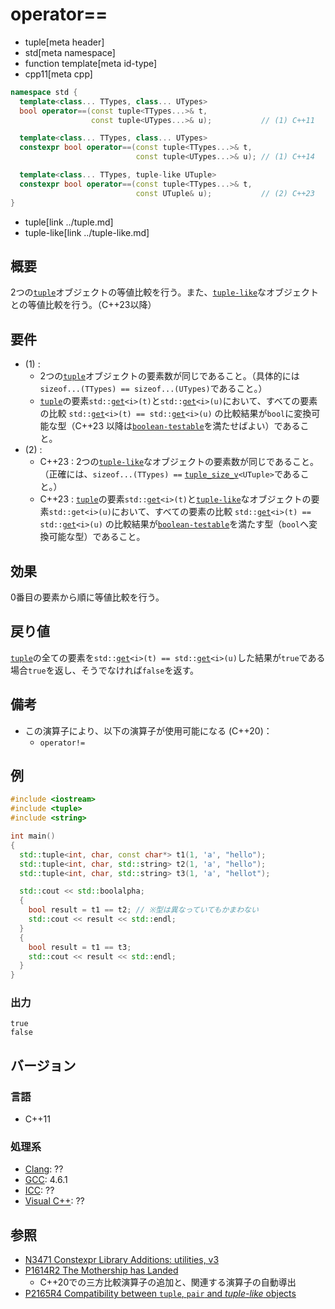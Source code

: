 # operator==
* tuple[meta header]
* std[meta namespace]
* function template[meta id-type]
* cpp11[meta cpp]

```cpp
namespace std {
  template<class... TTypes, class... UTypes>
  bool operator==(const tuple<TTypes...>& t,
                  const tuple<UTypes...>& u);           // (1) C++11

  template<class... TTypes, class... UTypes>
  constexpr bool operator==(const tuple<TTypes...>& t,
                            const tuple<UTypes...>& u); // (1) C++14

  template<class... TTypes, tuple-like UTuple>
  constexpr bool operator==(const tuple<TTypes...>& t,
                            const UTuple& u);           // (2) C++23
}
```
* tuple[link ../tuple.md]
* tuple-like[link ../tuple-like.md]

## 概要
2つの[`tuple`](../tuple.md)オブジェクトの等値比較を行う。また、[`tuple-like`](../tuple-like.md)なオブジェクトとの等値比較を行う。（C++23以降）


## 要件
- (1) : 
    - 2つの[`tuple`](../tuple.md)オブジェクトの要素数が同じであること。（具体的には`sizeof...(TTypes) == sizeof...(UTypes)`であること。）
    - [`tuple`](../tuple.md)の要素`std::`[`get`](get.md)`<i>(t)`と`std::`[`get`](get.md)`<i>(u)`において、すべての要素の比較 `std::`[`get`](get.md)`<i>(t) == std::`[`get`](get.md)`<i>(u)` の比較結果が`bool`に変換可能な型（C++23 以降は[`boolean-testable`](/reference/concepts/boolean-testable.md)を満たせばよい）であること。
- (2) :
    - C++23 : 2つの[`tuple-like`](../tuple-like.md)なオブジェクトの要素数が同じであること。（正確には、`sizeof...(TTypes) ==` [`tuple_­size_­v`](../tuple_size.md)`<UTuple>`であること。）
    - C++23 : [`tuple`](../tuple.md)の要素`std::`[`get`](get.md)`<i>(t)`と[`tuple-like`](../tuple-like.md)なオブジェクトの要素`std::get<i>(u)`において、すべての要素の比較 `std::`[`get`](get.md)`<i>(t) == std::`[`get`](get.md)`<i>(u)` の比較結果が[`boolean-testable`](/reference/concepts/boolean-testable.md)を満たす型（`bool`へ変換可能な型）であること。


## 効果
0番目の要素から順に等値比較を行う。


## 戻り値
[`tuple`](../tuple.md)の全ての要素を`std::`[`get`](get.md)`<i>(t) == std::`[`get`](get.md)`<i>(u)`した結果が`true`である場合`true`を返し、そうでなければ`false`を返す。


## 備考
- この演算子により、以下の演算子が使用可能になる (C++20)：
    - `operator!=`


## 例
```cpp example
#include <iostream>
#include <tuple>
#include <string>

int main()
{
  std::tuple<int, char, const char*> t1(1, 'a', "hello");
  std::tuple<int, char, std::string> t2(1, 'a', "hello");
  std::tuple<int, char, std::string> t3(1, 'a', "hellot");

  std::cout << std::boolalpha;
  {
    bool result = t1 == t2; // ※型は異なっていてもかまわない
    std::cout << result << std::endl;
  }
  {
    bool result = t1 == t3;
    std::cout << result << std::endl;
  }
}
```

### 出力
```
true
false
```

## バージョン
### 言語
- C++11

### 処理系
- [Clang](/implementation.md#clang): ??
- [GCC](/implementation.md#gcc): 4.6.1
- [ICC](/implementation.md#icc): ??
- [Visual C++](/implementation.md#visual_cpp): ??


## 参照
- [N3471 Constexpr Library Additions: utilities, v3](http://www.open-std.org/jtc1/sc22/wg21/docs/papers/2012/n3471.html)
- [P1614R2 The Mothership has Landed](https://www.open-std.org/jtc1/sc22/wg21/docs/papers/2019/p1614r2.html)
    - C++20での三方比較演算子の追加と、関連する演算子の自動導出
- [P2165R4 Compatibility between `tuple`, `pair` and *tuple-like* objects](https://www.open-std.org/jtc1/sc22/wg21/docs/papers/2022/p2165r4.pdf)
